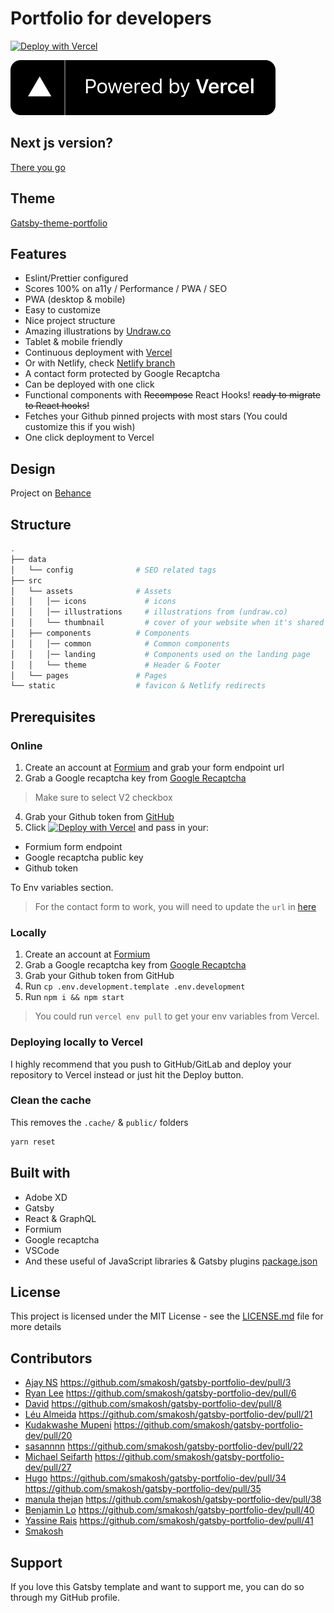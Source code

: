 # Portfolio for developers

[![Deploy with Vercel](https://vercel.com/button)](https://vercel.com/new/git/external?repository-url=https%3A%2F%2Fgithub.com%2Fsmakosh%2Fgatsby-portfolio-dev&env=PORTFOLIO_GITHUB_TOKEN,PORTFOLIO_FORMIUM_ENDPOINT,GATSBY_PORTFOLIO_RECAPTCHA_KEY&envDescription=All%20env%20variables%20are%20required%20to%20deploy%20the%20project&envLink=https%3A%2F%2Fgithub.com%2Fsmakosh%2Fgatsby-portfolio-dev%2Fblob%2Fmaster%2F.env.development.template&project-name=my-portfolio&repo-name=my-portfolio&demo-title=Portfolio%20demo&demo-description=A%20simple%20portfolio%20for%20developers&demo-url=https%3A%2F%2Fportfolio.smakosh.com&demo-image=https%3A%2F%2Fportfolio.smakosh.com%2Fstatic%2Fthumbnail-16a70559ab07712f83d3ce412dfbb5a6.png)

[![Powered by Vercel](./powered-by-vercel.svg)](https://vercel.com?utm_source=smakosh&utm_campaign=oss)

## Next js version?

[There you go](https://github.com/smakosh/next-portfolio-dev)

## Theme

[Gatsby-theme-portfolio](https://github.com/smakosh/gatsby-theme-portfolio)

## Features

- Eslint/Prettier configured
- Scores 100% on a11y / Performance / PWA / SEO
- PWA (desktop & mobile)
- Easy to customize
- Nice project structure
- Amazing illustrations by [Undraw.co](https://undraw.co)
- Tablet & mobile friendly
- Continuous deployment with [Vercel](https://vercel.com/?utm_source=yahaya0000)
- Or with Netlify, check [Netlify branch](https://github.com/Yax-coder/my-gatsby-site/tree/netlify)
- A contact form protected by Google Recaptcha
- Can be deployed with one click
- Functional components with ~~Recompose~~ React Hooks! ~~ready to migrate to React hooks!~~
- Fetches your Github pinned projects with most stars (You could customize this if you wish)
- One click deployment to Vercel

## Design

Project on [Behance](https://www.behance.net/gallery/74172961/Free-Gatsby-portfolio-for-developers)

## Structure

```bash
.
├── data
│   └── config              # SEO related tags
├── src
│   └── assets              # Assets
│   │   │── icons             # icons
│   │   │── illustrations     # illustrations from (undraw.co)
│   │   └── thumbnail         # cover of your website when it's shared to social media
│   ├── components          # Components
│   │   │── common            # Common components
│   │   │── landing           # Components used on the landing page
│   │   └── theme             # Header & Footer
│   └── pages               # Pages
└── static                  # favicon & Netlify redirects
```

## Prerequisites

### Online

1. Create an account at [Formium](https://formium.io/?utm_source=smakosh) and grab your form endpoint url
2. Grab a Google recaptcha key from [Google Recaptcha](https://www.google.com/recaptcha/admin)
> Make sure to select V2 checkbox
4. Grab your Github token from [GitHub](https://github.com/settings/tokens/new?scopes=repo&description=portfolio-dev)
5. Click [![Deploy with Vercel](https://vercel.com/button)](https://vercel.com/new/git/external?repository-url=https%3A%2F%2Fgithub.com%2Fsmakosh%2Fgatsby-portfolio-dev&env=PORTFOLIO_GITHUB_TOKEN,PORTFOLIO_FORMIUM_ENDPOINT,GATSBY_PORTFOLIO_RECAPTCHA_KEY&envDescription=All%20env%20variables%20are%20required%20to%20deploy%20the%20project&envLink=https%3A%2F%2Fgithub.com%2Fsmakosh%2Fgatsby-portfolio-dev%2Fblob%2Fmaster%2F.env.development.template&project-name=my-portfolio&repo-name=my-portfolio&demo-title=Portfolio%20demo&demo-description=A%20simple%20portfolio%20for%20developers&demo-url=https%3A%2F%2Fportfolio.smakosh.com&demo-image=https%3A%2F%2Fportfolio.smakosh.com%2Fstatic%2Fthumbnail-16a70559ab07712f83d3ce412dfbb5a6.png) and pass in your:

- Formium form endpoint
- Google recaptcha public key
- Github token

To Env variables section.

> For the contact form to work, you will need to update the `url` in [here](https://github.com/smakosh/gatsby-portfolio-dev/blob/master/src/data/config.js#L5)

### Locally

1. Create an account at [Formium](https://formium.io/?utm_source=smakosh)
2. Grab a Google recaptcha key from [Google Recaptcha](https://www.google.com/recaptcha/admin)
3. Grab your Github token from GitHub
4. Run `cp .env.development.template .env.development`
5. Run `npm i && npm start`

> You could run `vercel env pull` to get your env variables from Vercel.

### Deploying locally to Vercel

I highly recommend that you push to GitHub/GitLab and deploy your repository to Vercel instead or just hit the Deploy button.

### Clean the cache

This removes the `.cache/` & `public/` folders

```bash
yarn reset
```

## Built with

- Adobe XD
- Gatsby
- React & GraphQL
- Formium
- Google recaptcha
- VSCode
- And these useful of JavaScript libraries & Gatsby plugins [package.json](package.json)

## License

This project is licensed under the MIT License - see the [LICENSE.md](LICENSE.md) file for more details

## Contributors

- [Ajay NS](https://github.com/ajayns) https://github.com/smakosh/gatsby-portfolio-dev/pull/3
- [Ryan Lee](https://github.com/drdgvhbh) https://github.com/smakosh/gatsby-portfolio-dev/pull/6
- [David](https://github.com/davidavz) https://github.com/smakosh/gatsby-portfolio-dev/pull/8
- [Léu Almeida](https://github.com/LeuAlmeida) https://github.com/smakosh/gatsby-portfolio-dev/pull/21
- [Kudakwashe Mupeni](https://github.com/2wce) https://github.com/smakosh/gatsby-portfolio-dev/pull/20
- [sasannnn](https://github.com/sasannnn) https://github.com/smakosh/gatsby-portfolio-dev/pull/22
- [Michael Seifarth](https://github.com/Kageetai) https://github.com/smakosh/gatsby-portfolio-dev/pull/27
- [Hugo](https://github.com/Kronicom) https://github.com/smakosh/gatsby-portfolio-dev/pull/34 https://github.com/smakosh/gatsby-portfolio-dev/pull/35
- [manula thejan](https://github.com/manula2004) https://github.com/smakosh/gatsby-portfolio-dev/pull/38
- [Benjamin Lo](https://github.com/benji011) https://github.com/smakosh/gatsby-portfolio-dev/pull/40
- [Yassine Rais](https://github.com/yassinrais) https://github.com/smakosh/gatsby-portfolio-dev/pull/41
- [Smakosh](https://smakosh.com)

## Support

If you love this Gatsby template and want to support me, you can do so through my GitHub profile.
